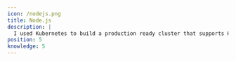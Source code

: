 ```yaml
---
icon: /nodejs.png
title: Node.js
description: |
  I used Kubernetes to build a production ready cluster that supports High Availability and is easily maintainable.
position: 5
knowledge: 5
---
```


